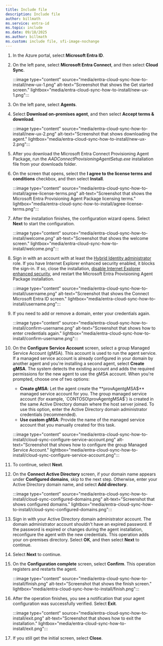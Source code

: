 ```yaml
---
title: Include file
description: Include file
author: billmath
ms.service: entra-id
ms.topic: include
ms.date: 09/18/2025
ms.author: billmath
ms.custom: include file, sfi-image-nochange
---
```


1. In the Azure portal, select **Microsoft Entra ID**.
1. On the left pane, select **Microsoft Entra Connect**, and then select **Cloud Sync**.

   :::image type="content" source="media/entra-cloud-sync-how-to-install/new-ux-1.png" alt-text="Screenshot that shows the Get started screen." lightbox="media/entra-cloud-sync-how-to-install/new-ux-1.png":::

1. On the left pane, select **Agents**.
1. Select **Download on-premises agent**, and then select **Accept terms & download**.

   :::image type="content" source="media/entra-cloud-sync-how-to-install/new-ux-2.png" alt-text="Screenshot that shows downloading the agent." lightbox="media/entra-cloud-sync-how-to-install/new-ux-2.png":::

1. After you download the Microsoft Entra Connect Provisioning Agent Package, run the *AADConnectProvisioningAgentSetup.exe* installation file from your downloads folder.

1. On the screen that opens, select the **I agree to the license terms and conditions** checkbox, and then select **Install**.

   :::image type="content" source="media/entra-cloud-sync-how-to-install/agree-license-terms.png" alt-text="Screenshot that shows the Microsoft Entra Provisioning Agent Package licensing terms." lightbox="media/entra-cloud-sync-how-to-install/agree-license-terms.png":::

1. After the installation finishes, the configuration wizard opens. Select **Next** to start the configuration.

   :::image type="content" source="media/entra-cloud-sync-how-to-install/welcome.png" alt-text="Screenshot that shows the welcome screen." lightbox="media/entra-cloud-sync-how-to-install/welcome.png":::
   
1. Sign in with an account with at least the [Hybrid Identity administrator](/entra/identity/role-based-access-control/permissions-reference#hybrid-identity-administrator) role. If you have Internet Explorer enhanced security enabled, it blocks the sign-in. If so, close the installation, [disable Internet Explorer enhanced security](/troubleshoot/developer/browsers/security-privacy/enhanced-security-configuration-faq), and restart the Microsoft Entra Provisioning Agent Package installation.

   :::image type="content" source="media/entra-cloud-sync-how-to-install/username.png" alt-text="Screenshot that shows the Connect Microsoft Entra ID screen." lightbox="media/entra-cloud-sync-how-to-install/username.png":::

1. If you need to add or remove a domain, enter your credentials again.

   :::image type="content" source="media/entra-cloud-sync-how-to-install/confirm-username.png" alt-text="Screenshot that shows how to enter credentials again." lightbox="media/entra-cloud-sync-how-to-install/confirm-username.png":::

1. On the **Configure Service Account** screen, select a group Managed Service Account (gMSA). This account is used to run the agent service. If a managed service account is already configured in your domain by another agent and you're installing a second agent, select **Create gMSA**. The system detects the existing account and adds the required permissions for the new agent to use the gMSA account. When you're prompted, choose one of two options:

   - **Create gMSA**: Let the agent create the **provAgentgMSA$** managed service account for you. The group managed service account (for example, `CONTOSO\provAgentgMSA$`) is created in the same Active Directory domain where the host server joined. To use this option, enter the Active Directory domain administrator credentials (recommended).
   - **Use custom gMSA**: Provide the name of the managed service account that you manually created for this task.

   :::image type="content" source="media/entra-cloud-sync-how-to-install/cloud-sync-configure-service-account.png" alt-text="Screenshot that shows how to configure the group Managed Service Account." lightbox="media/entra-cloud-sync-how-to-install/cloud-sync-configure-service-account.png":::

1. To continue, select **Next**.

1. On the **Connect Active Directory** screen, if your domain name appears under **Configured domains**, skip to the next step. Otherwise, enter your Active Directory domain name, and select **Add directory**.

   :::image type="content" source="media/entra-cloud-sync-how-to-install/cloud-sync-configured-domains.png" alt-text="Screenshot that shows configured domains." lightbox="media/entra-cloud-sync-how-to-install/cloud-sync-configured-domains.png":::

1. Sign in with your Active Directory domain administrator account. The domain administrator account shouldn't have an expired password. If the password is expired or changes during the agent installation, reconfigure the agent with the new credentials. This operation adds your on-premises directory. Select **OK**, and then select **Next** to continue.

1. Select **Next** to continue.

1. On the **Configuration complete** screen, select **Confirm**. This operation registers and restarts the agent.

   :::image type="content" source="media/entra-cloud-sync-how-to-install/finish.png" alt-text="Screenshot that shows the finish screen." lightbox="media/entra-cloud-sync-how-to-install/finish.png":::

1. After the operation finishes, you see a notification that your agent configuration was successfully verified. Select **Exit**.

   :::image type="content" source="media/entra-cloud-sync-how-to-install/exit.png" alt-text="Screenshot that shows how to exit the installation." lightbox="media/entra-cloud-sync-how-to-install/exit.png":::

1. If you still get the initial screen, select **Close**.
